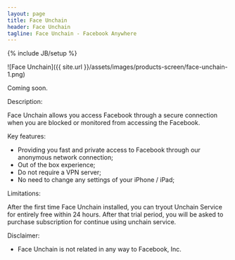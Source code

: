 ```yaml
---
layout: page
title: Face Unchain
header: Face Unchain
tagline: Face Unchain - Facebook Anywhere
---
```

{% include JB/setup %}

![Face Unchain]({{ site.url }}/assets/images/products-screen/face-unchain-1.png)

Coming soon.

Description:

Face Unchain allows you access Facebook through a secure connection when you are blocked or monitored from accessing the Facebook. 

Key features: 

- Providing you fast and private access to Facebook through our anonymous network connection; 
- Out of the box experience; 
- Do not require a VPN server; 
- No need to change any settings of your iPhone / iPad; 

Limitations: 

After the first time Face Unchain installed, you can tryout Unchain Service for entirely free within 24 hours. After that trial period, you will be asked to purchase subscription for continue using unchain service. 

Disclaimer: 
- Face Unchain is not related in any way to Facebook, Inc.



